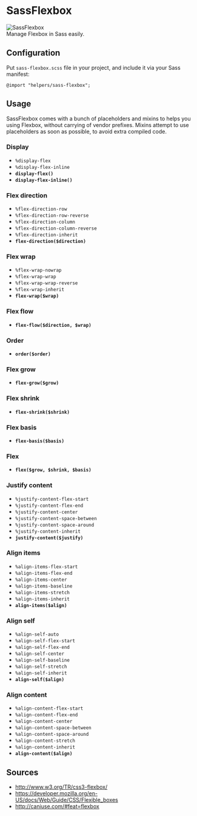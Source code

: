 # SassFlexbox

![SassFlexbox](https://raw.githubusercontent.com/zessx/sass-flexbox/master/sass-flexbox.png)  
Manage Flexbox in Sass easily.

## Configuration

Put `sass-flexbox.scss` file in your project, and include it via your Sass manifest:

    @import "helpers/sass-flexbox";
    
## Usage

SassFlexbox comes with a bunch of placeholders and mixins to helps you using Flexbox, without carrying of vendor prefixes. Mixins attempt to use placeholders as soon as possible, to avoid extra compiled code. 

### Display

- `%display-flex`
- `%display-flex-inline`
- **`display-flex()`**
- **`display-flex-inline()`**

### Flex direction

- `%flex-direction-row`
- `%flex-direction-row-reverse`
- `%flex-direction-column`
- `%flex-direction-column-reverse`
- `%flex-direction-inherit`
- **`flex-direction($direction)`** 

### Flex wrap

- `%flex-wrap-nowrap`
- `%flex-wrap-wrap`
- `%flex-wrap-wrap-reverse`
- `%flex-wrap-inherit`
- **`flex-wrap($wrap)`**

### Flex flow

- **`flex-flow($direction, $wrap)`**

### Order

- **`order($order)`**

### Flex grow

- **`flex-grow($grow)`**

### Flex shrink

- **`flex-shrink($shrink)`**

### Flex basis

- **`flex-basis($basis)`**

### Flex

- **`flex($grow, $shrink, $basis)`**

### Justify content

- `%justify-content-flex-start`
- `%justify-content-flex-end`
- `%justify-content-center`
- `%justify-content-space-between`
- `%justify-content-space-around`
- `%justify-content-inherit`
- **`justify-content($justify)`**

### Align items

- `%align-items-flex-start`
- `%align-items-flex-end`
- `%align-items-center`
- `%align-items-baseline`
- `%align-items-stretch`
- `%align-items-inherit`
- **`align-items($align)`**

### Align self

- `%align-self-auto`
- `%align-self-flex-start`
- `%align-self-flex-end`
- `%align-self-center`
- `%align-self-baseline`
- `%align-self-stretch`
- `%align-self-inherit`
- **`align-self($align)`**

### Align content

- `%align-content-flex-start`
- `%align-content-flex-end`
- `%align-content-center`
- `%align-content-space-between`
- `%align-content-space-around`
- `%align-content-stretch`
- `%align-content-inherit`
- **`align-content($align)`**

## Sources

- http://www.w3.org/TR/css3-flexbox/
- https://developer.mozilla.org/en-US/docs/Web/Guide/CSS/Flexible_boxes
- http://caniuse.com/#feat=flexbox
